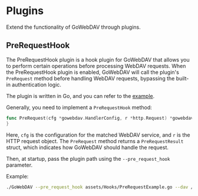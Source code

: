 # Plugins

Extend the functionality of GoWebDAV through plugins.

## PreRequestHook

The PreRequestHook plugin is a hook plugin for GoWebDAV that allows you to perform certain operations before processing WebDAV requests. When the PreRequestHook plugin is enabled, GoWebDAV will call the plugin's `PreRequest` method before handling WebDAV requests, bypassing the built-in authentication logic.

The plugin is written in Go, and you can refer to the [example](../assets/Plugins/PreRequestExample.go).

Generally, you need to implement a `PreRequestHook` method:

```go
func PreRequest(cfg *gowebdav.HandlerConfig, r *http.Request) *gowebdav.PreRequestResult {
}
```

Here, `cfg` is the configuration for the matched WebDAV service, and `r` is the HTTP request object. The `PreRequest` method returns a `PreRequestResult` struct, which indicates how GoWebDAV should handle the request.

Then, at startup, pass the plugin path using the `--pre_request_hook` parameter.

Example:

```sh
./GoWebDAV --pre_request_hook assets/Hooks/PreRequestExample.go --dav /dav1,./dir1,null,null,true;/dav2,./dir2,null,null,true
```
